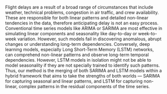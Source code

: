 Flight delays are a result of a broad range of circumstances that include weather, technical problems, congestion in air traffic, and crew availability.  These are responsible for both linear patterns and detailed non-linear tendencies in the data, therefore anticipating delay is not an easy process.  Conventional time series models like ARIMA or SARIMA are most effective in simulating linear components and seasonality like day-to-day or week-to-week variation.  However, such models fail in discovering anomalous, abrupt changes or understanding long-term dependencies.  Conversely, deep learning models, especially Long Short-Term Memory (LSTM) networks, can comprehend non-linear patterns and observe long-term temporal dependencies.  However, LSTM models in isolation might not be able to model seasonality if they are not specially trained to identify such patterns.  Thus, our method is the merging of both SARIMA and LSTM models within a hybrid framework that aims to take the strengths of both worlds — SARIMA for capturing seasonal and linear patterns, and LSTM for capturing non-linear, complex patterns in the residual components of the time series.
